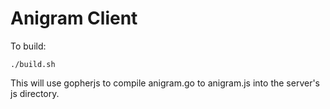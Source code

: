 # Anigram Client

To build:

    ./build.sh

This will use gopherjs to compile anigram.go to anigram.js into the server's js directory.